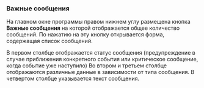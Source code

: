 ﻿### Важные сообщения

На главном окне программы правом нижнем углу размещена кнопка **Важные сообщения** на которой отображается общее количество сообщений. По нажатию на эту кнопку открывается форма, содержащая список сообщений.

В первом столбце отображается статус сообщения (предупреждение в случае приближения конкретного события или критическое сообщение, когда событие уже наступило)
Во втором и третьем столбце отображаются различные данные в зависимости от типа сообщения.
В четвертом столбце указывается текст сообщения. 

